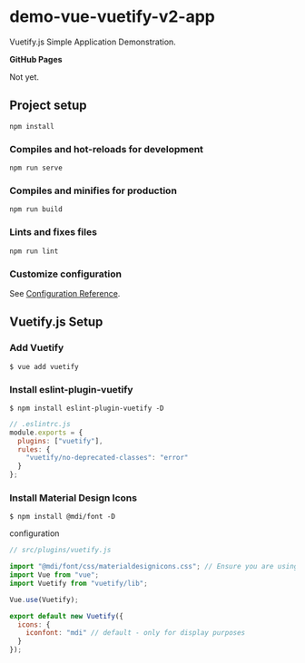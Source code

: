 # demo-vue-vuetify-v2-app

Vuetify.js Simple Application Demonstration.

**GitHub Pages**

Not yet.

## Project setup

```
npm install
```

### Compiles and hot-reloads for development

```
npm run serve
```

### Compiles and minifies for production

```
npm run build
```

### Lints and fixes files

```
npm run lint
```

### Customize configuration

See [Configuration Reference](https://cli.vuejs.org/config/).

## Vuetify.js Setup

### Add Vuetify

```
$ vue add vuetify
```

### Install eslint-plugin-vuetify

```
$ npm install eslint-plugin-vuetify -D
```

```js
// .eslintrc.js
module.exports = {
  plugins: ["vuetify"],
  rules: {
    "vuetify/no-deprecated-classes": "error"
  }
};
```

### Install Material Design Icons

```
$ npm install @mdi/font -D
```

configuration

```js
// src/plugins/vuetify.js

import "@mdi/font/css/materialdesignicons.css"; // Ensure you are using css-loader
import Vue from "vue";
import Vuetify from "vuetify/lib";

Vue.use(Vuetify);

export default new Vuetify({
  icons: {
    iconfont: "mdi" // default - only for display purposes
  }
});
```
